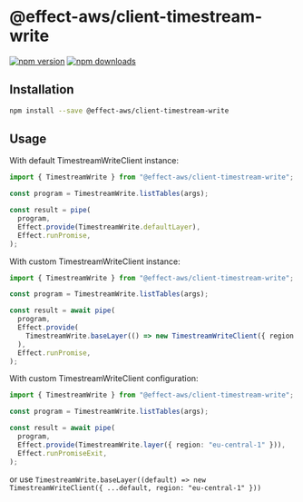 # @effect-aws/client-timestream-write

[![npm version](https://img.shields.io/npm/v/%40effect-aws%2Fclient-timestream-write?color=brightgreen&label=npm%20package)](https://www.npmjs.com/package/@effect-aws/client-timestream-write)
[![npm downloads](https://img.shields.io/npm/dm/%40effect-aws%2Fclient-timestream-write)](https://www.npmjs.com/package/@effect-aws/client-timestream-write)

## Installation

```bash
npm install --save @effect-aws/client-timestream-write
```

## Usage

With default TimestreamWriteClient instance:

```typescript
import { TimestreamWrite } from "@effect-aws/client-timestream-write";

const program = TimestreamWrite.listTables(args);

const result = pipe(
  program,
  Effect.provide(TimestreamWrite.defaultLayer),
  Effect.runPromise,
);
```

With custom TimestreamWriteClient instance:

```typescript
import { TimestreamWrite } from "@effect-aws/client-timestream-write";

const program = TimestreamWrite.listTables(args);

const result = await pipe(
  program,
  Effect.provide(
    TimestreamWrite.baseLayer(() => new TimestreamWriteClient({ region: "eu-central-1" })),
  ),
  Effect.runPromise,
);
```

With custom TimestreamWriteClient configuration:

```typescript
import { TimestreamWrite } from "@effect-aws/client-timestream-write";

const program = TimestreamWrite.listTables(args);

const result = await pipe(
  program,
  Effect.provide(TimestreamWrite.layer({ region: "eu-central-1" })),
  Effect.runPromiseExit,
);
```

or use `TimestreamWrite.baseLayer((default) => new TimestreamWriteClient({ ...default, region: "eu-central-1" }))`
